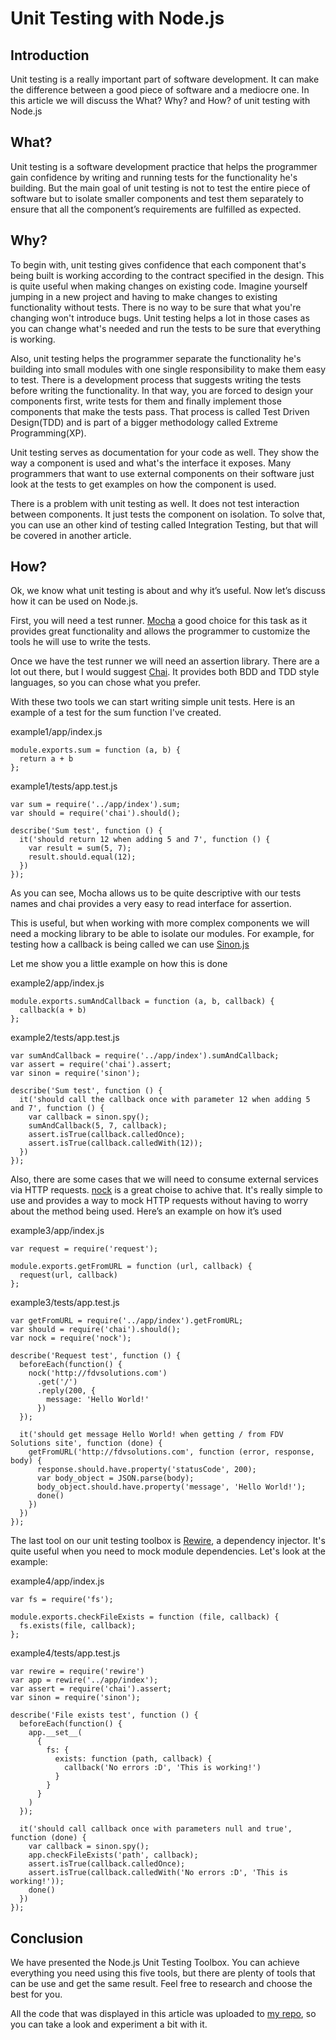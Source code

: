 # Unit Testing with Node.js

## Introduction

Unit testing is a really important part of software development. It can make the difference between a good piece of software and a mediocre one. In this article we will discuss the What? Why? and How? of unit testing with Node.js

## What?

Unit testing is a software development practice that helps the programmer gain confidence by writing and running tests for the functionality he's building. But the main goal of unit testing is not to test the entire piece of software but to isolate smaller components and test them separately to ensure that all the component’s requirements are fulfilled as expected.

## Why?

To begin with, unit testing gives confidence that each component that's being built is working according to the contract specified in the design. This is quite useful when making changes on existing code. Imagine yourself jumping in a new project and having to make changes to existing functionality without tests. There is no way to be sure that what you're changing won't introduce bugs. Unit testing helps a lot in those cases as you can change what's needed and run the tests to be sure that everything is working.

Also, unit testing helps the programmer separate the functionality he's building into small modules with one single responsibility to make them easy to test. There is a development process that suggests writing the tests before writing the functionality. In that way, you are forced to design your components first, write tests for them and finally implement those components that make the tests pass. That process is called Test Driven Design(TDD) and is part of a bigger methodology called Extreme Programming(XP).

Unit testing serves as documentation for your code as well. They show the way a component is used and what's the interface it exposes. Many programmers that want to use external components on their software just look at the tests to get examples on how the component is used.

There is a problem with unit testing as well. It does not test interaction between components. It just tests the component on isolation. To solve that, you can use an other kind of testing called Integration Testing, but that will be covered in another article.

## How?

Ok, we know what unit testing is about and why it’s useful. Now let’s discuss how it can be used on Node.js.

First, you will need a test runner. [Mocha](https://mochajs.org/) a good choice for this task as it provides great functionality and allows the programmer to customize the tools he will use to write the tests.

Once we have the test runner we will need an assertion library. There are a lot out there, but I would suggest [Chai](http://chaijs.com/). It provides both BDD and TDD style languages, so you can chose what you prefer.

With these two tools we can start writing simple unit tests. Here is an example of a test for the sum function I've created.

example1/app/index.js

    module.exports.sum = function (a, b) {
      return a + b
    };

example1/tests/app.test.js

    var sum = require('../app/index').sum;
    var should = require('chai').should();
    
    describe('Sum test', function () {
      it('should return 12 when adding 5 and 7', function () {
        var result = sum(5, 7);
        result.should.equal(12);
      })
    });

As you can see, Mocha allows us to be quite descriptive with our tests names and chai provides a very easy to read interface for assertion.

This is useful, but when working with more complex components we will need a mocking library to be able to isolate our modules. For example, for testing how a callback is being called we can use [Sinon.js](http://sinonjs.org/)

Let me show you a little example on how this is done

example2/app/index.js

    module.exports.sumAndCallback = function (a, b, callback) {
      callback(a + b)
    };

example2/tests/app.test.js

    var sumAndCallback = require('../app/index').sumAndCallback;
    var assert = require('chai').assert;
    var sinon = require('sinon');
    
    describe('Sum test', function () {
      it('should call the callback once with parameter 12 when adding 5 and 7', function () {
        var callback = sinon.spy();
        sumAndCallback(5, 7, callback);
        assert.isTrue(callback.calledOnce);
        assert.isTrue(callback.calledWith(12));
      })
    });

Also, there are some cases that we will need to consume external services via HTTP requests. [nock](https://github.com/pgte/nock) is a great choise to achive that. It's really simple to use and provides a way to mock HTTP requests without having to worry about the method being used. Here’s an example on how it’s used

example3/app/index.js

    var request = require('request');
    
    module.exports.getFromURL = function (url, callback) {
      request(url, callback)
    };

example3/tests/app.test.js
    
    var getFromURL = require('../app/index').getFromURL;
    var should = require('chai').should();
    var nock = require('nock');
    
    describe('Request test', function () {
      beforeEach(function() {
        nock('http://fdvsolutions.com')
          .get('/')
          .reply(200, {
            message: 'Hello World!'
          })
      });
    
      it('should get message Hello World! when getting / from FDV Solutions site', function (done) {
        getFromURL('http://fdvsolutions.com', function (error, response, body) {
          response.should.have.property('statusCode', 200);
          var body_object = JSON.parse(body);
          body_object.should.have.property('message', 'Hello World!');
          done()
        })
      })
    });
 
The last tool on our unit testing toolbox is [Rewire](https://github.com/jhnns/rewire/), a dependency injector. It's quite useful when you need to mock module dependencies.
Let's look at the example:
  
example4/app/index.js

    var fs = require('fs');
    
    module.exports.checkFileExists = function (file, callback) {
      fs.exists(file, callback);
    };

example4/tests/app.test.js

    var rewire = require('rewire')
    var app = rewire('../app/index');
    var assert = require('chai').assert;
    var sinon = require('sinon');
    
    describe('File exists test', function () {
      beforeEach(function() {
        app.__set__(
          {
            fs: {
              exists: function (path, callback) {
                callback('No errors :D', 'This is working!')
              }
            }
          }
        )
      });
    
      it('should call callback once with parameters null and true', function (done) {
        var callback = sinon.spy();
        app.checkFileExists('path', callback);
        assert.isTrue(callback.calledOnce);
        assert.isTrue(callback.calledWith('No errors :D', 'This is working!'));
        done()
      })
    });
  
## Conclusion

We have presented the Node.js Unit Testing Toolbox. You can achieve everything you need using this five tools, but there are plenty of tools that can be use and get the same result. Feel free to research and choose the best for you.

All the code that was displayed in this article was uploaded to [my repo](http://gitlab.fdvs.com.ar/tomas.boccardo/test-example), so you can take a look and experiment a bit with it.


  





